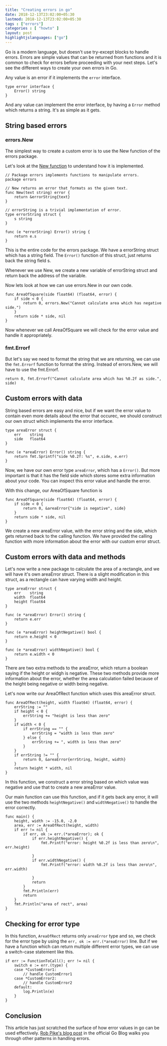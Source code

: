 ```yaml
---
title: "Creating errors in go"
date: 2018-12-13T23:02:00+05:30
lastmod: 2018-12-13T23:02:00+05:30
tags : ["errors"]
categories : [ "howto" ]
layout: post
highlightjslanguages: ["go"]
---
```


Go is a modern language, but doesn't use try-except blocks to handle errors. Errors are simple values that can be returned from functions and it is common to check for errors before proceeding with your next steps. Let's see the different ways to create your own errors in Go.

Any value is an error if it implements the `error` interface.

    type error interface {
        Error() string
    }
<!--more-->

And any value can implement the error interface, by having a `Error` method which returns a string. It's as simple as it gets.

## String based errors

### errors.New

The simplest way to create a custom error is to use the New function of the errors package.

Let's look at the [New function](https://golang.org/src/errors/errors.go?s=293:320#L1) to understand how it is implemented. 

    // Package errors implements functions to manipulate errors.
    package errors

    // New returns an error that formats as the given text.
    func New(text string) error {
        return &errorString{text}
    }

    // errorString is a trivial implementation of error.
    type errorString struct {
        s string
    }

    func (e *errorString) Error() string {
        return e.s
    }

This is the entire code for the errors package. We have a errorString struct which has a string field. The `Error()` function of this struct, just returns back the string field s.

Whenever we use New, we create a new variable of errorString struct and return back the address of the variable. 

Now lets look at how we can use errors.New in our own code.

    func AreaOfSquare(side float64) (float64, error) {
        if side < 0 {
            return 0, errors.New("Cannot calculate area which has negative side.")
        }
        return side * side, nil
    }

Now whenever we call AreaOfSquare we will check for the error value and handle it appropriately.

### fmt.Errorf

But let's say we need to format the string that we are returning, we can use the `fmt.Errorf` function to format the string. 
Instead of errors.New, we will have to use the fmt.Errorf.

    return 0, fmt.Errorf("Cannot calculate area which has %0.2f as side.", side)

## Custom errors with data

String based errors are easy and nice, but if we want the error value to contain even more details about the error that occurec, we should construct our own struct which implements the error interface.

    type areaError struct {  
        err    string
        side   float64
    }

    func (e *areaError) Error() string {  
        return fmt.Sprintf("side %0.2f: %s", e.side, e.err)
    }

Now, we have our own error type `areaError`, which has a `Error()`. But more important is that it has the field side which stores some extra information about your code. You can inspect this error value and handle the error.

With this change, our AreaOfSquare function is 

    func AreaOfSquare(side float64) (float64, error) {
        if side < 0 {
            return 0, &areaError{"side is negative", side}
        }
        return side * side, nil
    }

We create a new areaError value, with the error string and the side, which gets returned back to the calling function. We have provided the calling function with more information about the error with our custom error struct. 

## Custom errors with data and methods

Let's now write a new package to calculate the area of a rectangle, and we will have it's own areaError struct. There is a slight modification in this struct, as a rectangle can have varying width and height.

    type areaError struct {  
        err    string
        width  float64
        height float64
    }

    func (e *areaError) Error() string {  
        return e.err
    }

    func (e *areaError) heightNegative() bool {  
        return e.height < 0
    }

    func (e *areaError) widthNegative() bool {  
        return e.width < 0
    }

There are two extra methods to the areaError, which return a boolean saying if the height or widgh is negative. These two methods provide more information about the error, whether the area calculation failed because of the height being negative or width being negative. 

Let's now write our AreaOfRect function which uses this areaError struct.

    func AreaOfRect(height, width float64) (float64, error) {  
        errString := ""
        if height < 0 {
            errString += "height is less than zero"
        }
        if width < 0 {
            if errString == "" {
                errString = "width is less than zero"
            } else {
                errString += ", width is less than zero"
            }
        }
        if errString != "" {
            return 0, &areaError{errString, height, width}
        }
        return height * width, nil
    }

In this function, we construct a error string based on which value was negative and use that to create a new areaError value. 

Our main function can use this function, and if it gets back any error, it will use the two methods `heightNegative()` and `widthNegative()` to handle the error correctly.

    func main() {  
        height, width := -15.0, -2.0
        area, err := AreaOfRect(height, width)
        if err != nil {
            if err, ok := err.(*areaError); ok {
                if err.heightNegative() {
                    fmt.Printf("error: height %0.2f is less than zero\n", err.height)

                }
                if err.widthNegative() {
                    fmt.Printf("error: width %0.2f is less than zero\n", err.width)

                }
                return
            }
            fmt.Println(err)
            return
        }
        fmt.Println("area of rect", area)
    }

## Checking for error type

In this function, `AreaOfRect` returns only `areaError` type and so, we check for the error type by using the `err, ok := err.(*areaError)` line. But if we have a function which can return multiple different error types, we can use a switch-case statement like this.

    if err := FunctionToCall(); err != nil {
        switch e := err.(type) {
        case *CustomError1:
            // handle CustomError1
        case *CustomError2:
            // handle CustomError2
        default:
            log.Println(e)
        }
    }

## Conclusion

This article has just scratched the surface of how error values in go can be used effectively. [Rob Pike's blog post](https://blog.golang.org/errors-are-values) in the official Go Blog walks you through other patterns in handling errors. 